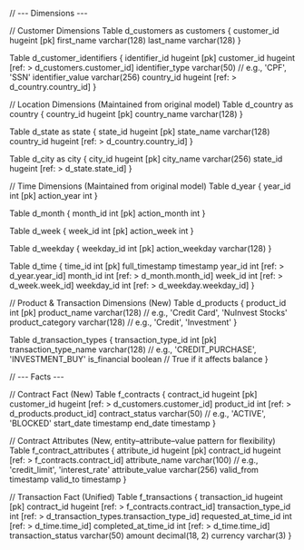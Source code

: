 // --- Dimensions ---

// Customer Dimensions
Table d_customers as customers {
customer_id hugeint [pk]
first_name varchar(128)
last_name varchar(128)
}

Table d_customer_identifiers {
identifier_id hugeint [pk]
customer_id hugeint [ref: > d_customers.customer_id]
identifier_type varchar(50) // e.g., 'CPF', 'SSN'
identifier_value varchar(256)
country_id hugeint [ref: > d_country.country_id]
}

// Location Dimensions (Maintained from original model)
Table d_country as country {
country_id hugeint [pk]
country_name varchar(128)
}

Table d_state as state {
state_id hugeint [pk]
state_name varchar(128)
country_id hugeint [ref: > d_country.country_id]
}

Table d_city as city {
city_id hugeint [pk]
city_name varchar(256)
state_id hugeint [ref: > d_state.state_id]
}

// Time Dimensions (Maintained from original model)
Table d_year {
year_id int [pk]
action_year int
}

Table d_month {
month_id int [pk]
action_month int
}

Table d_week {
week_id int [pk]
action_week int
}

Table d_weekday {
weekday_id int [pk]
action_weekday varchar(128)
}

Table d_time {
time_id int [pk]
full_timestamp timestamp
year_id int [ref: > d_year.year_id]
month_id int [ref: > d_month.month_id]
week_id int [ref: > d_week.week_id]
weekday_id int [ref: > d_weekday.weekday_id]
}

// Product & Transaction Dimensions (New)
Table d_products {
product_id int [pk]
product_name varchar(128) // e.g., 'Credit Card', 'NuInvest Stocks'
product_category varchar(128) // e.g., 'Credit', 'Investment'
}

Table d_transaction_types {
transaction_type_id int [pk]
transaction_type_name varchar(128) // e.g., 'CREDIT_PURCHASE', 'INVESTMENT_BUY'
is_financial boolean // True if it affects balance
}

// --- Facts ---

// Contract Fact (New)
Table f_contracts {
contract_id hugeint [pk]
customer_id hugeint [ref: > d_customers.customer_id]
product_id int [ref: > d_products.product_id]
contract_status varchar(50) // e.g., 'ACTIVE', 'BLOCKED'
start_date timestamp
end_date timestamp
}

// Contract Attributes (New, entity–attribute–value pattern for flexibility)
Table f_contract_attributes {
attribute_id hugeint [pk]
contract_id hugeint [ref: > f_contracts.contract_id]
attribute_name varchar(100) // e.g., 'credit_limit', 'interest_rate'
attribute_value varchar(256)
valid_from timestamp
valid_to timestamp
}

// Transaction Fact (Unified)
Table f_transactions {
transaction_id hugeint [pk]
contract_id hugeint [ref: > f_contracts.contract_id]
transaction_type_id int [ref: > d_transaction_types.transaction_type_id]
requested_at_time_id int [ref: > d_time.time_id]
completed_at_time_id int [ref: > d_time.time_id]
transaction_status varchar(50)
amount decimal(18, 2)
currency varchar(3)
}  